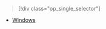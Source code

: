 > [!div class="op_single_selector"]
- [Windows](../articles/hdinsight/hdinsight-hadoop-collect-debug-heap-dumps.md)

<!---HONumber=HO63-->